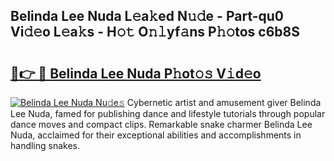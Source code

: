 ## Belinda Lee Nuda L𝚎a𝚔ed N𝚞𝚍e - Part-qu0 Vi𝚍𝚎o L𝚎a𝚔s - H𝚘𝚝 O𝚗𝚕yf𝚊ns P𝚑𝚘tos c6b8S

# <h2><a href="http://kf8m7c.oniu.top/?m=Belinda+Lee+Nuda">🔗👉 🔴 Belinda Lee Nuda P𝚑ot𝚘𝚜 V𝚒d𝚎o</a></h2>

[![Belinda Lee Nuda Nu𝚍e𝚜](https://i.imgur.com/0qMVB7G.gif)](http://kf8m7c.oniu.top/?m=Belinda+Lee+Nuda)
Cybernetic artist and amusement giver Belinda Lee Nuda, famed for publishing dance and lifestyle tutorials through popular dance moves and compact clips. Remarkable snake charmer Belinda Lee Nuda, acclaimed for their exceptional abilities and accomplishments in handling snakes.  
